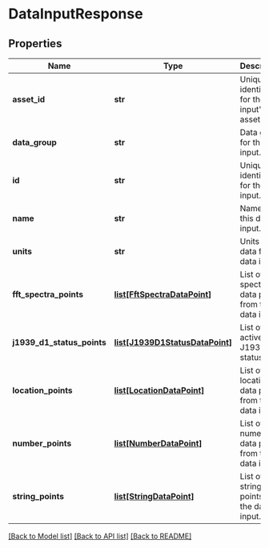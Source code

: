 # DataInputResponse

## Properties
Name | Type | Description | Notes
------------ | ------------- | ------------- | -------------
**asset_id** | **str** | Unique identifier for the data input&#39;s asset. | [optional] 
**data_group** | **str** | Data group for this data input. | [optional] 
**id** | **str** | Unique identifier for the data input. | [optional] 
**name** | **str** | Name of this data input. | [optional] 
**units** | **str** | Units of data for this data input. | [optional] 
**fft_spectra_points** | [**list[FftSpectraDataPoint]**](FftSpectraDataPoint.md) | List of FFT spectra data points from the data input. | [optional] 
**j1939_d1_status_points** | [**list[J1939D1StatusDataPoint]**](J1939D1StatusDataPoint.md) | List of active J1939D1 statuses. | [optional] 
**location_points** | [**list[LocationDataPoint]**](LocationDataPoint.md) | List of location data points from the data input. | [optional] 
**number_points** | [**list[NumberDataPoint]**](NumberDataPoint.md) | List of numeric data points from the data input. | [optional] 
**string_points** | [**list[StringDataPoint]**](StringDataPoint.md) | List of string data points from the data input. | [optional] 

[[Back to Model list]](../README.md#documentation-for-models) [[Back to API list]](../README.md#documentation-for-api-endpoints) [[Back to README]](../README.md)


